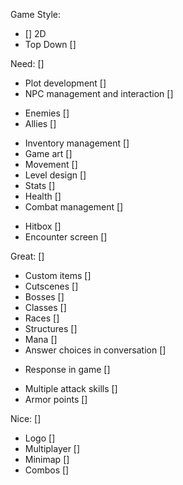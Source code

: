 Game Style:
- [] 2D
- Top Down []

Need: []
- Plot development []
- NPC management and interaction []
* Enemies []
* Allies []
- Inventory management []
- Game art []
- Movement []
- Level design []
- Stats []
- Health []
- Combat management []
* Hitbox []
* Encounter screen []

Great: []
- Custom items []
- Cutscenes []
- Bosses []
- Classes []
- Races []
- Structures []
- Mana []
- Answer choices in conversation []
* Response in game []
- Multiple attack skills []
- Armor points []

Nice: []
- Logo []
- Multiplayer []
- Minimap []
- Combos []
